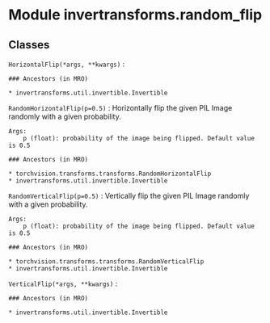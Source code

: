 Module invertransforms.random_flip
==================================

Classes
-------

`HorizontalFlip(*args, **kwargs)`
:   

    ### Ancestors (in MRO)

    * invertransforms.util.invertible.Invertible

`RandomHorizontalFlip(p=0.5)`
:   Horizontally flip the given PIL Image randomly with a given probability.
    
    Args:
        p (float): probability of the image being flipped. Default value is 0.5

    ### Ancestors (in MRO)

    * torchvision.transforms.transforms.RandomHorizontalFlip
    * invertransforms.util.invertible.Invertible

`RandomVerticalFlip(p=0.5)`
:   Vertically flip the given PIL Image randomly with a given probability.
    
    Args:
        p (float): probability of the image being flipped. Default value is 0.5

    ### Ancestors (in MRO)

    * torchvision.transforms.transforms.RandomVerticalFlip
    * invertransforms.util.invertible.Invertible

`VerticalFlip(*args, **kwargs)`
:   

    ### Ancestors (in MRO)

    * invertransforms.util.invertible.Invertible